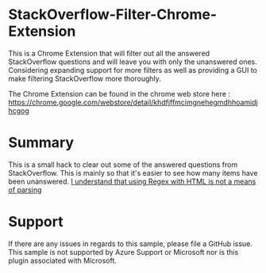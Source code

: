 # StackOverflow-Filter-Chrome-Extension
This is a Chrome Extension that will filter out all the answered StackOverflow questions and will leave you with only the unanswered ones. Considering expanding support for more filters as well as providing a GUI to make filtering StackOverflow more thoroughly.

The Chrome Extension can be found in the chrome web store here : https://chrome.google.com/webstore/detail/khdfjffmcimgnehegmdhhoamidjhcgog

# Summary
This is a small hack to clear out some of the answered questions from StackOverflow. This is mainly so that it's easier to see how many items have been unanswered. [I understand that using Regex with HTML is not a means of parsing][1]

# Support
If there are any issues in regards to this sample, please file a GitHub issue. This sample is not supported by Azure Support or Microsoft nor is this plugin associated with Microsoft. 

[1]:https://stackoverflow.com/questions/1732348/regex-match-open-tags-except-xhtml-self-contained-tags
